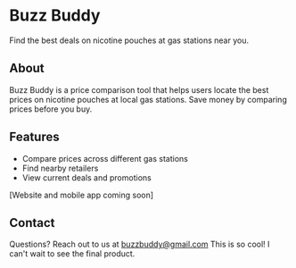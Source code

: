 # Buzz Buddy

Find the best deals on nicotine pouches at gas stations near you.

## About

Buzz Buddy is a price comparison tool that helps users locate the best prices on nicotine pouches at local gas stations. Save money by comparing prices before you buy.

## Features
- Compare prices across different gas stations
- Find nearby retailers
- View current deals and promotions

[Website and mobile app coming soon]

## Contact
 Questions? Reach out to us at buzzbuddy@gmail.com
This is so cool! I can't wait to see the final product.